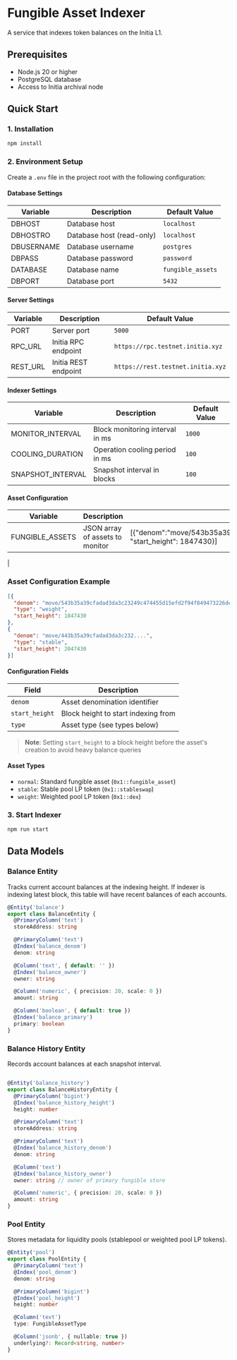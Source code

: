 # Fungible Asset Indexer

A service that indexes token balances on the Initia L1.

## Prerequisites

- Node.js 20 or higher
- PostgreSQL database
- Access to Initia archival node

## Quick Start

### 1. Installation 

```bash
npm install
```

### 2. Environment Setup

Create a `.env` file in the project root with the following configuration:

#### Database Settings
| Variable | Description | Default Value |
|----------|-------------|---------------|
| DBHOST | Database host | `localhost` |
| DBHOSTRO | Database host (read-only) | `localhost` |
| DBUSERNAME | Database username | `postgres` |
| DBPASS | Database password | `password` |
| DATABASE | Database name | `fungible_assets` |
| DBPORT | Database port | `5432` |

#### Server Settings
| Variable | Description | Default Value |
|----------|-------------|---------------|
| PORT | Server port | `5000` |
| RPC_URL | Initia RPC endpoint | `https://rpc.testnet.initia.xyz` |
| REST_URL | Initia REST endpoint | `https://rest.testnet.initia.xyz` |

#### Indexer Settings
| Variable | Description | Default Value |
|----------|-------------|---------------|
| MONITOR_INTERVAL | Block monitoring interval in ms | `1000` |
| COOLING_DURATION | Operation cooling period in ms | `100` |
| SNAPSHOT_INTERVAL | Snapshot interval in blocks | `100` |

#### Asset Configuration
| Variable | Description | Example |
|----------|-------------|---------|
| FUNGIBLE_ASSETS | JSON array of assets to monitor | [{"denom":"move/543b35a39cfadad3da3c23249c474455d15efd2f94f849473226dee8a3c7a9e1","type":"weight", "start_height": 1847430}]
 |

### Asset Configuration Example

```json
[{
  "denom": "move/543b35a39cfadad3da3c23249c474455d15efd2f94f849473226dee8a3c7a9e1",
  "type": "weight",
  "start_height": 1847430
},
{
  "denom": "move/443b35a39cfadad3da3c232....",
  "type": "stable",
  "start_height": 2047430
}]
```

#### Configuration Fields

| Field | Description |
|-------|-------------|
| `denom` | Asset denomination identifier |
| `start_height` | Block height to start indexing from |
| `type` | Asset type (see types below) |

> **Note**: Setting `start_height` to a block height before the asset's creation to avoid heavy balance queries

#### Asset Types

- `normal`: Standard fungible asset (`0x1::fungible_asset`)
- `stable`: Stable pool LP token (`0x1::stableswap`)
- `weight`: Weighted pool LP token (`0x1::dex`)

### 3. Start Indexer
```bash
npm run start
```

## Data Models

### Balance Entity
Tracks current account balances at the indexing height.
If indexer is indexing latest block, this table will have recent balances of each accounts.

```typescript
@Entity('balance')
export class BalanceEntity {
  @PrimaryColumn('text')
  storeAddress: string

  @PrimaryColumn('text')
  @Index('balance_denom')
  denom: string

  @Column('text', { default: '' })
  @Index('balance_owner')
  owner: string

  @Column('numeric', { precision: 20, scale: 0 })
  amount: string

  @Column('boolean', { default: true })
  @Index('balance_primary')
  primary: boolean
}
```

### Balance History Entity
Records account balances at each snapshot interval.

```typescript

@Entity('balance_history')
export class BalanceHistoryEntity {
  @PrimaryColumn('bigint')
  @Index('balance_history_height')
  height: number

  @PrimaryColumn('text')
  storeAddress: string

  @PrimaryColumn('text')
  @Index('balance_history_denom')
  denom: string

  @Column('text')
  @Index('balance_history_owner')
  owner: string // owner of primary fungible store

  @Column('numeric', { precision: 20, scale: 0 })
  amount: string
}
```

### Pool Entity
Stores metadata for liquidity pools (stablepool or weighted pool LP tokens).

```typescript
@Entity('pool')
export class PoolEntity {
  @PrimaryColumn('text')
  @Index('pool_denom')
  denom: string

  @PrimaryColumn('bigint')
  @Index('pool_height')
  height: number

  @Column('text')
  type: FungibleAssetType

  @Column('jsonb', { nullable: true })
  underlying?: Record<string, number>
}
```